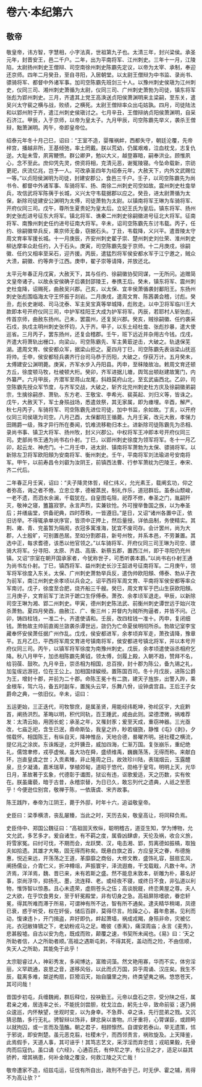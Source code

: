 # 卷六·本纪第六

## 敬帝

敬皇帝，讳方智，字慧相，小字法真，世祖第九子也。太清三年，封兴梁侯。承圣元年，封晋安王，邑二千户。二年，出为平南将军、江州刺史。三年十一月，江陵陷，太尉扬州刺史王僧辩、司空南徐州刺史陈霸先定议，以帝为太宰、承制，奉迎还京师。四年二月癸丑，至自寻阳，入居朝堂。以太尉王僧辩为中书监、录尚书、骠骑将军、都督中外诸军事。加司空陈霸先班剑三十人。以豫州刺史侯瑱为江州刺史，仪同三司、湘州刺史萧循为太尉，仪同三司、广州刺史萧勃为司徒，镇东将军张彪为郢州刺史。三月，齐遣其上党王高涣送贞阳侯萧渊明来主梁嗣，至东关，遣吴兴太守裴之横与战，败绩，之横死。太尉王僧辩率众出屯姑孰。四月，司徒陆法和以郢州附于齐，遣江州刺史侯瑱讨之。七月辛丑，王僧辩纳贞阳侯萧渊明，自采石济江。甲辰，入于京师，以帝为皇太子。九月甲辰，司空陈霸先举义，袭杀王僧辩，黜萧渊明。丙午，帝即皇帝位。

绍泰元年冬十月己巳，诏曰：“王室不造，婴罹祸衅，西都失守，朝廷沦覆，先帝梓宫，播越非所，王基倾弛，率土罔戴。朕以荒幼，仍属艰难，泣血枕戈，志复仇逆。大耻未雪，夙宵鲠愤。群公卿尹，勉以大义，越登寡暗，嗣奉洪业。顾惟夙心，念不至此。庶仰凭先灵，傍资将相，克清元恶，谢冤陵寝。今坠命载新，宗祊更祀，庆流亿兆，岂予一人。可改承圣四年为绍泰元年，大赦天下，内外文武赐位一等。”以贞阳侯渊明为司徒，封建安郡公，食邑三千户。壬子，以司空陈霸先为尚书令、都督中外诸军事、车骑将军、扬、南徐二州刺史司空如故。震州刺史杜龛举兵，攻信武将军陈蒨于长城，义兴太守韦载据郡以应之。癸丑，进太尉萧循为太保，新除司徒建安公渊明为太傅，司徒萧勃为太尉。以镇南将军王琳为车骑将军、开府仪同三司。戊午，尊所生夏贵妃为皇太后。立妃王氏为皇后。镇东将军、扬州刺史张彪进号征东大将军。镇北将军、谯秦二州刺史徐嗣徽进号征北大将军。征南将军、南豫州刺史任约进号征南大将军。辛未，诏司空陈霸先东讨韦载。丙子，任约、徐嗣徽举兵反，乘京师无备，窃据石头。丁丑，韦载降，义兴平。遣晋陵太守周文育率军援长城。十一月庚辰，齐安州刺史翟子崇、楚州刺史刘仕荣、淮州刺史柳达摩率众赴任约，入于石头。庚寅，司空陈霸先旋于京师。十二月庚戌，徐嗣徽、任约又相率至采石，迎齐援。丙辰，遣猛烈将军侯安都水军于江宁邀之，贼众大溃，嗣徽、约等奔于江西。庚申，翟子崇等请降，并放还北。

太平元年春正月戊寅，大赦天下，其与任约、徐嗣徽协契同谋，一无所问。追赠简文皇帝诸子。以故永安侯确子后袭封邵陵王，奉携王后。癸未，镇东将军、震州刺史杜龛降，诏赐死，曲赦吴兴郡。己亥，以太保、宜丰侯萧循袭封鄱阳王。东扬州刺史张彪围临海太守王怀振于剡岩。二月庚戌，遣周文育、陈茜袭会稽，讨彪。癸丑，彪长史谢岐、司马沈泰、军主吴宝真等举城降，彪败走。以中卫将军临川王大款即本号开府仪同三司，中护军桂阳王大成为护军将军。丙辰，若耶村人斩张彪，传首京师，曲赦东扬州。己未，罢震州，还复吴兴郡。癸亥，贼徐嗣徽、任约袭采石戍，执戍主明州刺史张怀钧，入于齐。甲子，以东土经杜龛、张彪抄暴，遣大使巡省。三月丙子，罢东扬州，还复会稽郡。壬午，班下远近并杂用古今钱。戊戌，齐遣大将萧轨出栅口，向梁山，司空陈霸先、军主黄菆逆击，大破之。轨退保芜湖。遣周文育、侯安都众军，据梁山拒之。夏四月丁巳，司空陈霸先表诣梁山抚巡将帅。壬申，侯安都轻兵袭齐行台司马恭于历阳，大破之，俘获万计。五月癸未，太傅建安公渊明薨。庚寅，齐军水步入丹阳县。丙申，至秣陵故冶。敕周文育还顿方丘，徐度顿马牧，杜棱顿大桁。癸卯，齐军进据儿塘，舆驾出顿赵建故篱门，内外纂严。六月甲辰，齐潜军至蒋山龙尾，斜趋莫府山北，至玄武庙西北。乙卯，司空陈霸先授众军节度，与齐军交战，大破之，斩齐北兖州刺史杜方庆及徐嗣徽弟嗣宗，生擒徐嗣彦、萧轨、东方老、王敬宝、李希光、裴英起、刘归义等，皆诛之。戊午，大赦天下，军士身殒战场，悉遣敛祭，其无家属，即为瘗埋。辛酉，解严。秋七月丙子，车骑将军、司空陈霸先进位司徒，加中书监，余如故。丁亥，以开府仪同三司侯瑱为司空。八月己酉，太保鄱阳王循薨。九月壬寅，改元大赦，孝悌力田赐爵一级，殊才异行所在奏闻，饥难流移勒归本土。进新除司徒陈霸先为丞相、录尚书事、镇卫大将军、扬州牧，封义兴郡公。中权将军王冲即本号开府仪同三司。吏部尚书王通为尚书右仆射。丁巳，以郢州刺史徐度为领军将军。冬十一月乙卯，起云龙、神虎门。十二月壬申，进太尉、镇南将军萧勃为太保、骠骑将军。以新除左卫将军欧阳頠为安南将军、衡州刺史。壬午，平南将军刘法瑜进号安南将军。甲午，以前寿昌令刘叡为汝阴王，前镇西法曹、行参军萧紞为巴陵王，奉宋、齐二代后。

二年春正月壬寅，诏曰：“夫子降灵体哲，经仁纬义，允光素王，载阐玄功，仰之者弥高，诲之者不倦。立忠立孝，德被蒸民，制礼作乐，道冠群后。虽泰山颓峻，一老不遗，而泗水余澜，千载犹在。自皇图屯阻，祀荐不修，奉圣之门，胤嗣歼灭，敬神之寝，簠簋寂寥。永言声烈，实兼钦怆。外可搜举鲁国之族，以为奉圣后；并缮庙堂，供备祀典，四时荐秩，一皆遵旧。”是日，又诏“诸州各置中正，依旧访举。不得辄承单状序官，皆须中正押上，然后量授。详依品制，务使精实。其荆、雍、青、兖虽暂为隔阂，衣冠多寓淮海，犹宜不废司存。会计罢州，尚为大郡，人士殷旷，可别置邑居。至如分割郡县，新号州牧，并系本邑，不劳兼置。其选中正，每求耆德，该悉以他官领之。”以车骑将军、开府仪同三司王琳为司空、骠骑大将军。分寻阳、太原、齐昌、高唐、新蔡五郡，置西江州，即于寻阳仍充州镇。又诏“宗室在朝开国承家者，今犹称世子，可悉听袭本爵。”以尚书右仆射王通为尚书左仆射。丁巳，镇西将军、益州刺史长沙王韶进号征南将军。二月庚午，领军将军徐度入东关。太保、广州刺史萧勃举兵反，遣伪帅欧阳頠、傅泰、勃从子孜为前军，南江州刺史余孝顷以兵会之。诏平西将军周文育、平南将军侯安都等率众军南讨。戊子，徐度至合肥，烧齐船三千艘。癸巳，周文育军于巴山生获欧阳頠。三月庚子，文育前军丁法洪于蹠口生俘傅泰。萧孜、余孝顷军退走。甲辰，以新除司空王琳为湘、郢二州刺史。甲寅，德州刺史陈法武、前衡州刺史谭世远于始兴攻杀萧勃。夏四月癸酉，曲赦江、广、衡三州；并督内为贼所拘逼者，并皆不问。己卯，铸四柱钱，一准二十。齐遣使请和。壬辰，改四柱钱一准十。丙申，复闭细钱。萧勃故主帅前直阁兰敳袭杀谭世远，敳仍为亡命夏侯明彻所杀。勃故记室李宝藏奉怀安侯萧任据广州作乱。戊戌，侯安都进军，余孝顷弃军走，萧孜请降，豫章平。五月乙巳，平西将军周文育进号镇南将军，侯安都进号镇北将军，并以本号开府仪同三司。丙午，以镇军将军徐度为南豫州刺史。戊辰，余孝顷遣使诣丞相府乞降。秋八月甲午，加丞相陈霸先黄钺，领太傅，剑履上殿，入朝不趋，赞拜不名，给羽葆、鼓吹。九月辛丑，崇丞相为相国，总百揆，封十郡为陈公，备九锡之礼，加玺绂远游冠，位在王公上。加相国绿綟绶。置陈国百司。冬十月戊辰，进陈公爵为王，增封十郡，并前为二十郡。命陈王冕十有二旒，建天子旌旂，出警入跸，乘金根车，驾六马，备五时副车，置旄头云罕，乐舞八佾，设钟虡宫县。王后王子女爵命之典，一依旧仪。辛未，诏曰：

五运更始，三正迭代，司牧黎庶，是属圣贤，用能经纬乾坤，弥纶区宇，大庇黔首，阐扬洪烈。革晦以明，积代同轨，百王踵武，咸由此则。梁德湮微，祸难荐发：太清云始，用困长蛇；承圣之年，又罹封豕；爰至天成，重窃神器。三光亟改，七庙乏祀，含生已泯，鼎命斯坠，我皇之祚，眇若缀旒，静惟《屯》《剥》，夕惕载怀。相国陈王，有纵自天，降神惟岳，天地合德，晷曜齐明。拯社稷之横流，提亿兆之涂炭。东诛叛逆，北歼獯丑，威加四海，仁渐万国。复张崩乐，重纪绝礼，儒馆聿修，戎亭虚候。虽大功在舜，盛绩维禹，巍巍荡荡，无得而称。来献白环，岂直皇虞之世；入贡素雉，非止隆周之日。故效珍川陆，表瑞烟云，玉露醴泉，旦夕凝涌，嘉禾瑞草，孳植郊甸，道昭于悠代，勋格于皇穹。明明上天，光华日月，革故著于玄象，代德彰于谶图，狱讼有违，讴歌爰适，天之历数，实有攸在。朕虽庸藐，暗于古昔，永稽崇替，为日已久，敢忘列代之遗典，人祇之至愿乎！今便逊位别宫，敬禅于陈，一依唐虞、宋齐故事。

陈王践阼，奉帝为江阴王，薨于外邸，时年十六，追谥敬皇帝。

史臣曰：梁季横溃，丧乱屡臻，当此之时，天历去矣，敬皇高让，将同释负焉。

史臣侍中、郑国公魏征曰：“高祖固天攸纵，聪明稽古，道亚生知，学为博物，允文允武，多艺多才。爰自诸生，有不羁之度，属昏凶肆虐，天伦及祸，收合义旅，将雪家冤。曰纣可伐，不期而会，龙跃樊、汉，电击湘、郢，剪离德如振槁，取独夫如拾遗。其雄才大略，固无得而称矣。既悬白旗之首，方应皇天之眷，布德施惠，悦近来远，开荡荡之王道，革靡靡之商俗，大修文教，盛饰礼容，鼓扇玄风，阐扬儒业，介胄仁义，折冲樽俎，声振寰宇，泽流遐裔，干戈载戢，凡数十年。济济焉，洋洋焉，魏、晋已来，未有若斯之盛。然不能息末敦本，斫雕为朴，慕名好事，崇尚浮华，抑扬孔、墨，流连释、老。或经夜不寝，或终日不食，非弘道以利物，惟饰智以惊愚。且心未遗荣，虚厕苍头之伍；高谈脱屣，终恋黄屋之尊。夫人之大欲，在乎饮食男女，至于轩冕殿堂，非有切身之急。高祖屏除嗜欲，眷恋轩冕，得其所难而滞于所易，可谓神有所不达，智有所不通矣。逮夫精华稍竭，凤德已衰，惑于听受，权在奸佞，储后百辟，莫得尽言。险躁之心，暮年愈甚。见利而动，愎谏违卜，开门揖盗，弃好即仇，衅起萧墙，祸成戎羯，身殒非命，灾被亿兆，衣冠敝锋镝之下，老幼粉戎马之足。瞻彼《黍离》，痛深周庙；永言《麦秀》，悲甚殷墟。自古以安为危，既成而败，颠覆之速，书契所未闻也。《易》曰：‘天之所助者信，人之所助者顺。’高祖之遇斯屯剥，不得其死，盖动而之险，不由信顺，失天人之所助，其能免于此乎！

太宗聪睿过人，神彩秀发，多闻博达，富赡词藻。然文艳用寡，华而不实，体穷淫丽，义罕疏通，哀思之音，遂移风俗，以此而贞万国，异乎周诵、汉庄矣。我生不辰，载离多难，桀逆构扇，巨猾滔天，始自牖里之拘，终类望夷之祸。悠悠苍天，其可问哉！

昔国步初屯，兵缠魏阙，群后释位，投袂勤王。元帝以盘石之宗，受分陕之任，属君亲之难，居连率之长，不能抚剑尝胆，枕戈泣血，躬先士卒，致命前驱；遂乃拥众逡巡，内怀觖望，坐观时变，以为身幸。不急莽、卓之诛，先行昆弟之戮。又沉猜忌酷，多行无礼。骋智辩以饰非，肆忿戾以害物。爪牙重将，心膂谋臣，或顾眄以就拘囚，或一言而及菹醢。朝之君子，相顾懔然。自谓安若泰山，举无遗策，怵于邪说，即安荆楚。虽元恶克翦，社稷未宁，而西邻责言，祸败旋及。上天降鉴，此焉假手，天道人事，其可诬乎！其笃志艺文，采浮淫而弃忠信；戎昭果毅，先骨肉而后寇仇。虽口诵《六经》，心通百氏，有仲尼之学，有公旦之才，适足以益其骄矜，增其祸患，何补金陵之覆没，何救江陵之灭亡哉！

敬帝遭家不造，绍兹屯运，征伐有所自出，政刑不由于己，时无伊、霍之辅，焉得不为高让欤？”
